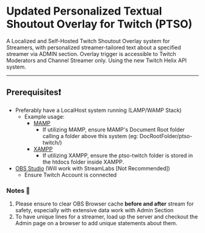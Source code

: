 # Updated Personalized Textual Shoutout Overlay for Twitch (PTSO)

A Localized and Self-Hosted Twitch Shoutout Overlay system for Streamers, with personalized streamer-tailored text about a specified streamer via ADMIN section. Overlay trigger is accessible to Twitch Moderators and Channel Streamer only. Using the new Twitch Helix API system.

-----
## Prerequisites❗
- Preferably have a LocalHost system running (LAMP/WAMP Stack)
    - Example usage:
        - [MAMP](https://www.mamp.info/)
            - If utilizing MAMP, ensure MAMP's Document Root folder calling a folder above this system (eg: DocRootFolder/ptso-twitch/)
        - [XAMPP](https://www.apachefriends.org/download.html)
            - If utilizing XAMPP, ensure the ptso-twitch folder is stored in the htdocs folder inside XAMPP.    
- [OBS Studio](https://obsproject.com) (Will work with StreamLabs [Not Recommended])
    - Ensure Twitch Account is connected

### Notes 📝
1) Please ensure to clear OBS Browser cache **before and after** stream for safety, especially with extensive data work with Admin Section
2) To have unique lines for a streamer, load up the server and checkout the Admin page on a browser to add unique statements about them.